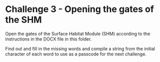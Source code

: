# Challenge 3 - Opening the gates of the SHM

Open the gates of the Surface Habitat Module (SHM) according to the instructions in the DOCX file in this folder.

Find out and fill in the missing words and compile a string from the initial character of each word to use as a passcode for the next challenge.
